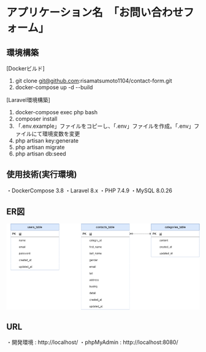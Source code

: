 # アプリケーション名　「お問い合わせフォーム」

## 環境構築
[Dockerビルド]
  1. git clone git@github.com:risamatsumoto1104/contact-form.git
  2. docker-compose up -d --build

[Laravel環境構築]
  1. docker-compose exec php bash
  2. composer install
  3. 「.env.example」ファイルをコピーし、「.env」ファイルを作成。「.env」ファイルにて環境変数を変更
  4. php artisan key:generate
  5. php artisan migrate
  6. php artisan db:seed


## 使用技術(実行環境)
  ・DockerCompose 3.8
  ・Laravel 8.x
  ・PHP 7.4.9
  ・MySQL 8.0.26


## ER図
![ER図の説明](er-diagram.png)


## URL
  ・開発環境 : http://localhost/
  ・phpMyAdmin : http://localhost:8080/
